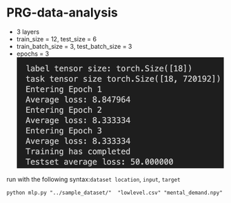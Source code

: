 # PRG-data-analysis
- 3 layers
- train_size = 12, test_size = 6
- train_batch_size = 3, test_batch_size = 3
- epochs = 3
![alt text](./readme_assets./output.png)

run with the following syntax:```dataset location```, ```input```, ```target``` <br>
```
python mlp.py "../sample_dataset/"  "lowlevel.csv" "mental_demand.npy"
```
